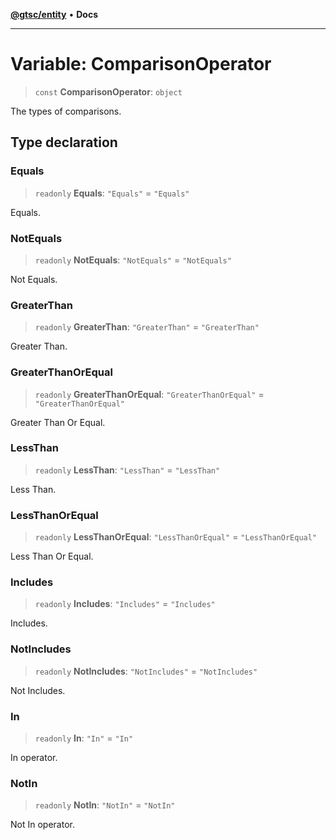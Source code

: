 [**@gtsc/entity**](../overview.md) • **Docs**

***

# Variable: ComparisonOperator

> `const` **ComparisonOperator**: `object`

The types of comparisons.

## Type declaration

### Equals

> `readonly` **Equals**: `"Equals"` = `"Equals"`

Equals.

### NotEquals

> `readonly` **NotEquals**: `"NotEquals"` = `"NotEquals"`

Not Equals.

### GreaterThan

> `readonly` **GreaterThan**: `"GreaterThan"` = `"GreaterThan"`

Greater Than.

### GreaterThanOrEqual

> `readonly` **GreaterThanOrEqual**: `"GreaterThanOrEqual"` = `"GreaterThanOrEqual"`

Greater Than Or Equal.

### LessThan

> `readonly` **LessThan**: `"LessThan"` = `"LessThan"`

Less Than.

### LessThanOrEqual

> `readonly` **LessThanOrEqual**: `"LessThanOrEqual"` = `"LessThanOrEqual"`

Less Than Or Equal.

### Includes

> `readonly` **Includes**: `"Includes"` = `"Includes"`

Includes.

### NotIncludes

> `readonly` **NotIncludes**: `"NotIncludes"` = `"NotIncludes"`

Not Includes.

### In

> `readonly` **In**: `"In"` = `"In"`

In operator.

### NotIn

> `readonly` **NotIn**: `"NotIn"` = `"NotIn"`

Not In operator.
